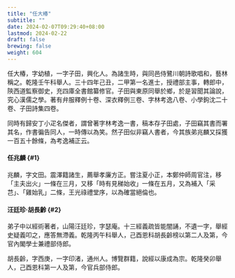 ```yaml
---
title: "任大椿"
subtitle: ""
date: 2024-02-07T09:29:40+08:00
lastmod: 2024-02-22
draft: false
brewing: false
weight: 604
---
```



任大椿，字幼植，一字子田，興化人。為諸生時，與同邑侍鷺川朝詩歌唱和，藝林稱之。乾隆壬午科舉人。三十四年己丑，二甲第一名進士，授禮部主事，轉郎中，陝西道監察御史，充四庫全書館纂修官。子田與東原同舉於鄉，於是習聞其論說，究心漢儒之學。著有弁服釋例十卷、深衣釋例三卷、字林考逸八卷、小學鉤沈二十卷、子田詩集四卷。

同時有歸安丁小疋名傑者，謂曾著字林考逸一書，稿本存子田處，子田竊其書而署其名，作書徧告同人，一時傳以為笑。然子田似非竊人書者，今其族弟兆麟又採獲一百五十餘條，為考逸補正云。

#### 任兆麟 {#1}

兆麟，字文田。震澤籍諸生，薦舉孝廉方正。嘗注夏小正，本鄭仲師周官注，移「主夫出火」一條在三月，又移「時有見稊始收」一條在五月，又為補入「采芑」、「雞始乳」二條，王光祿禮堂序，以為確當絕倫也。

#### 汪廷珍·胡長齡 {#2}

弟子中以經術著者，山陽汪廷珍，字瑟庵。十三經義疏皆能闇誦，不遺一字，舉經史疑義叩之，應答無滯義。乾隆丙午科舉人，己酉恩科胡長齡榜以第二人及第，今官內閣學士兼禮部侍郎。

胡長齡，字西庚，一字印渚，通州人。博覽群籍，說經以康成為宗。乾隆癸卯舉人，己酉恩科第一人及第，今官兵部侍郎。